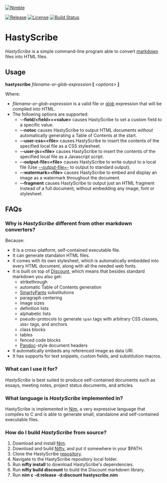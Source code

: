 [![Nimble](https://raw.githubusercontent.com/yglukhov/nimble-tag/master/nimble.png)](https://github.com/h3rald/hastyscribe)

[![Release](https://img.shields.io/github/release/h3rald/hastyscribe.svg)](https://github.com/h3rald/hastyscribe)
[![License](https://img.shields.io/badge/license-MIT-blue.svg)](https://raw.githubusercontent.com/h3rald/hastyscribe/master/LICENSE)
[![Build Status](https://img.shields.io/travis/h3rald/hastyscribe.svg)](https://travis-ci.org/h3rald/hastyscribe)

# HastyScribe

_HastyScribe_ is a simple command-line program able to convert [markdown](http://daringfireball.net/projects/markdown) files into HTML files.

## Usage

**hastyscribe** _filename-or-glob-expression_ **[** _\<options\>_ **]**

Where:

  * _filename-or-glob-expression_ is a valid file or [glob](http://en.wikipedia.org/wiki/Glob_(programming)) expression that will be compiled into HTML.
  * The following options are supported:
    * **\-\-field/&lt;field&gt;=&lt;value&gt;** causes HastyScribe to set a custom field to a specific value.
    * **\-\-notoc** causes HastyScribe to output HTML documents _without_ automatically generating a Table of Contents at the start.
    * **\-\-user-css=&lt;file&gt;** causes HastyScribe to insert the contents of the specified local file as a CSS stylesheet. 
    * **\-\-user-js=&lt;file&gt;** causes HastyScribe to insert the contents of the specified local file as a Javascript script. 
    * **\-\-output-file=&lt;file&gt;** causes HastyScribe to write output to a local file (Use [\-\-output-file=-](class:opt) to output to standard output).
    * **\-\-watermark=&lt;file&gt;** causes HastyScribe to embed and display an image as a watermark throughout the document. 
    * **\-\-fragment** causes HastyScribe to output just an HTML fragment instead of a full document, without embedding any image, font or stylesheet.

## FAQs

### Why is _HastyScribe_ different from other markdown converters?

Because:

* It is a cross-platform, self-contained executable file.
* It can generate standalon HTML files.
* It comes with its own stylesheet, which is automatically embedded into every HTML document, along with all the needed web fonts.
* It is built on top of [Discount][discount], which means that besides standard markdown you also get:
  * strikethrough
  * automatic Table of Contents generation
  * [SmartyPants](http://daringfireball.net/projects/smartypants/) substitutions
  * paragraph centering
  * image sizes
  * definition lists
  * alphabetic lists
  * pseudo-protocols to generate `span` tags with arbitrary CSS classes, `abbr` tags, and anchors
  * class blocks
  * tables
  * fenced code blocks
  * [Pandoc](http://johnmacfarlane.net/pandoc/)-style document headers
* It automatically embeds any referenced image as data URI.
* It has supports for text snippets, custom fields, and substitution macros.

### What can I use it for?

_HastyScribe_ is best suited to produce self-contained documents such as essays, meeting notes, project status documents, and articles.

### What language is _HastyScribe_ implemented in?

HastyScribe is implemented in [Nim][nim], a very expressive language that compiles to C and is able to generate small, standalone and self-contained executable files.

### How do I build _HastyScribe_ from source?

1. Download and install [Nim][nim].
2. Download and build [Nifty][nifty], and put it somewhere in your $PATH.
3. Clone the HastyScribe [repository](https://github.com/h3rald/hastyscribe).
4. Navigate to the HastyScribe repository local folder.
5. Run **nifty install** to download HastyScribe's dependencies.
6. Run **nifty build discount** to build the Discount markdown library.
7. Run **nim c -d:release -d:discount hastyscribe.nim**

[nim]: http://nim-lang.org/
[nifty]: https://github.com/h3rald/nifty
[discount]: http://www.pell.portland.or.us/~orc/Code/discount/
